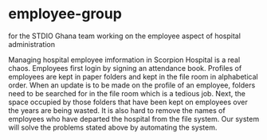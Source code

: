 employee-group
==============

for the STDIO Ghana team working on the employee aspect of hospital administration

Managing hospital employee imformation in Scorpion Hospital is a real chaos. Employees first login by signing an attendance book. Profiles of employees are kept in paper folders and kept in the file room in alphabetical order. When an update is to be made on the profile of an employee, folders need to be searched for in the file room which is a tedious job. Next, the space occupied by those folders that have been kept on employees over the years are being wasted. It is also hard to remove the names of employees who have departed the hospital from the file system. Our system will solve the problems stated above by automating the system.
